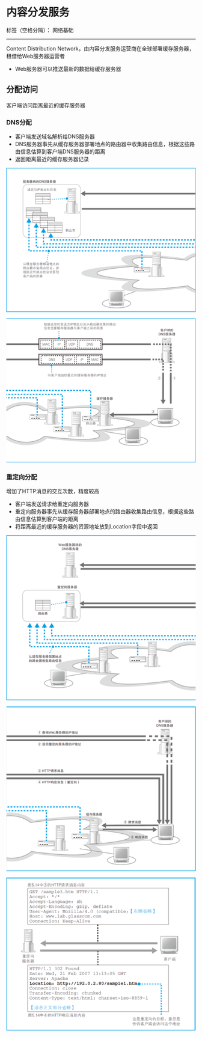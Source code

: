 # 内容分发服务

标签（空格分隔）： 网络基础

---

Content Distribution Network，由内容分发服务运营商在全球部署缓存服务器，租借给Web服务器运营者

* Web服务器可以推送最新的数据给缓存服务器

## 分配访问

客户端访问距离最近的缓存服务器

### DNS分配

* 客户端发送域名解析给DNS服务器
* DNS服务器事先从缓存服务器部署地点的路由器中收集路由信息，根据这些路由信息估算到客户端DNS服务器的距离
* 返回距离最近的缓存服务器记录

![DNS分配-1](https://raw.githubusercontent.com/wchaochao/images/master/gitbook-network-base/dns-distribution-1.png)

![DNS分配-2](https://raw.githubusercontent.com/wchaochao/images/master/gitbook-network-base/dns-distribution-2.png)

### 重定向分配

增加了HTTP消息的交互次数，精度较高

* 客户端发送请求给重定向服务器
* 重定向服务器事先从缓存服务器部署地点的路由器收集路由信息，根据这些路由信息估算到客户端的距离
* 将距离最近的缓存服务器的资源地址放到Location字段中返回

![重定向分配-1](https://raw.githubusercontent.com/wchaochao/images/master/gitbook-network-base/redirect-distribution-1.png)

![重定向分配-2](https://raw.githubusercontent.com/wchaochao/images/master/gitbook-network-base/redirect-distribution-2.png)

![重定向分配-3](https://raw.githubusercontent.com/wchaochao/images/master/gitbook-network-base/redirect-distribution-3.png)
